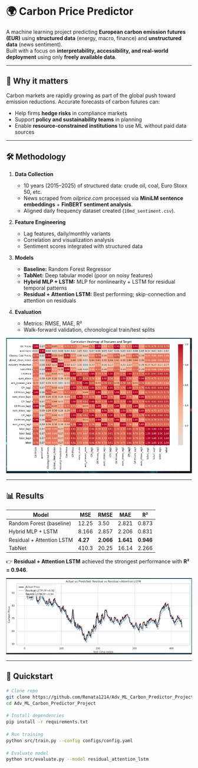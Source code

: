 # 🌍 Carbon Price Predictor

A machine learning project predicting **European carbon emission futures (EUR)** using **structured data** (energy, macro, finance) and **unstructured data** (news sentiment).  
Built with a focus on **interpretability, accessibility, and real-world deployment** using only **freely available data**.

---

## 📌 Why it matters
Carbon markets are rapidly growing as part of the global push toward emission reductions. Accurate forecasts of carbon futures can:
- Help firms **hedge risks** in compliance markets
- Support **policy and sustainability teams** in planning
- Enable **resource-constrained institutions** to use ML without paid data sources

---

## 🛠️ Methodology
1. **Data Collection**
   - 10 years (2015–2025) of structured data: crude oil, coal, Euro Stoxx 50, etc.
   - News scraped from *oilprice.com* processed via **MiniLM sentence embeddings** + **FinBERT sentiment analysis**.
   - Aligned daily frequency dataset created (`10md_sentiment.csv`).

2. **Feature Engineering**
   - Lag features, daily/monthly variants
   - Correlation and visualization analysis
   - Sentiment scores integrated with structured data

3. **Models**
   - **Baseline:** Random Forest Regressor  
   - **TabNet:** Deep tabular model (poor on noisy features)  
   - **Hybrid MLP + LSTM:** MLP for nonlinearity + LSTM for residual temporal patterns  
   - **Residual + Attention LSTM:** Best performing; skip-connection and attention on residuals

4. **Evaluation**
   - Metrics: RMSE, MAE, R²  
   - Walk-forward validation, chronological train/test splits


![alt text](image-3.png)


---

## 📊 Results
| Model                   | MSE    | RMSE  | MAE   | R²   |
|--------------------------|--------|-------|-------|------|
| Random Forest (baseline) | 12.25  | 3.50  | 2.821 | 0.873 |
| Hybrid MLP + LSTM        | 8.166  | 2.857 | 2.206 | 0.831 |
| Residual + Attention LSTM| **4.27** | **2.066** | **1.641** | **0.946** |
| TabNet                   | 410.3  | 20.25 | 16.14 | 2.266 |


👉 **Residual + Attention LSTM** achieved the strongest performance with **R² = 0.946**.

![alt text](image-2.png)

---

## 🚀 Quickstart
```bash
# Clone repo
git clone https://github.com/Renata1214/Adv_ML_Carbon_Predictor_Project.git
cd Adv_ML_Carbon_Predictor_Project

# Install dependencies
pip install -r requirements.txt

# Run training
python src/train.py --config configs/config.yaml

# Evaluate model
python src/evaluate.py --model residual_attention_lstm
